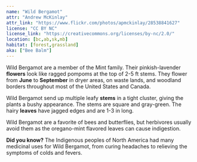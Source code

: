 ```yaml
---
name: "Wild Bergamot"
attr: "Andrew McKinlay"
attr_link: "https://www.flickr.com/photos/apmckinlay/28538841627"
license: "CC BY NC"
license_link: "https://creativecommons.org/licenses/by-nc/2.0/"
location: [bc,ab,sk,mb]
habitat: [forest,grassland]
aka: ["Bee Balm"]
---
```

Wild Bergamot are a member of the Mint family. Their pinkish-lavender **flowers** look like ragged pompoms at the top of 2-5 ft stems. They flower from **June** to **September** in dryer areas, on waste lands, and woodland borders throughout most of the United States and Canada.

Wild Bergamot send up multiple leafy **stems** in a tight cluster, giving the plants a bushy appearance. The stems are square and gray-green. The hairy **leaves** have jagged edges and are 1-3 in long.

Wild Bergamot are a favorite of bees and butterflies, but herbivores usually avoid them as the oregano-mint flavored leaves can cause indigestion.

**Did you know?** The Indigenous peoples of North America had many medicinal uses for Wild Bergamot, from curing headaches to relieving the symptoms of colds and fevers.
